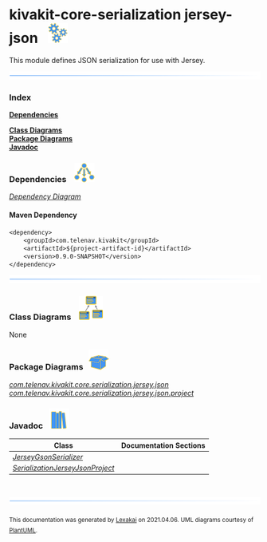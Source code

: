 # kivakit-core-serialization jersey-json &nbsp;&nbsp;![](documentation/images/gears-40.png)

This module defines JSON serialization for use with Jersey.

![](documentation/images/horizontal-line.png)

### Index

[**Dependencies**](#dependencies)  

[**Class Diagrams**](#class-diagrams)  
[**Package Diagrams**](#package-diagrams)  
[**Javadoc**](#javadoc)

### Dependencies &nbsp;&nbsp; ![](documentation/images/dependencies-40.png)

[*Dependency Diagram*](documentation/diagrams/dependencies.svg)

#### Maven Dependency

    <dependency>
        <groupId>com.telenav.kivakit</groupId>
        <artifactId>${project-artifact-id}</artifactId>
        <version>0.9.0-SNAPSHOT</version>
    </dependency>

![](documentation/images/horizontal-line.png)

[//]: # (start-user-text)



[//]: # (end-user-text)

### Class Diagrams &nbsp; &nbsp;![](documentation/images/diagram-48.png)

None

### Package Diagrams &nbsp;&nbsp;![](documentation/images/box-40.png)

[*com.telenav.kivakit.core.serialization.jersey.json*](documentation/diagrams/com.telenav.kivakit.core.serialization.jersey.json.svg)  
[*com.telenav.kivakit.core.serialization.jersey.json.project*](documentation/diagrams/com.telenav.kivakit.core.serialization.jersey.json.project.svg)  

### Javadoc &nbsp;&nbsp;![](documentation/images/books-40.png)

| Class | Documentation Sections |
|---|---|
| [*JerseyGsonSerializer*](https://telenav.github.io/kivakit/javadoc/kivakit.core.serialization.jersey.json/com/telenav/kivakit/core/serialization/jersey/json/JerseyGsonSerializer.html) |  |  
| [*SerializationJerseyJsonProject*](https://telenav.github.io/kivakit/javadoc/kivakit.core.serialization.jersey.json/com/telenav/kivakit/core/serialization/jersey/json/project/SerializationJerseyJsonProject.html) |  |  

[//]: # (start-user-text)



[//]: # (end-user-text)

<br/>

![](documentation/images/horizontal-line.png)

  
<sub>This documentation was generated by [Lexakai](https://github.com/Telenav/lexakai) on 2021.04.06. UML diagrams courtesy
of [PlantUML](http://plantuml.com).</sub>

